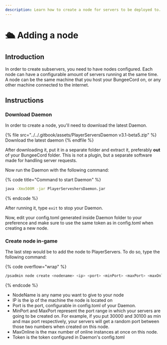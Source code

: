 ```yaml
---
description: Learn how to create a node for servers to be deployed to.
---
```


# 🛳 Adding a node

## Introduction

In order to create subservers, you need to have nodes configured. Each node can have a configurable amount of servers running at the same time. A node can be the same machine that you host your BungeeCord on, or any other machine connected to the internet.

## Instructions

### Download Daemon

In order to create a node, you'll need to download the latest Daemon.

{% file src="../../.gitbook/assets/PlayerServersDaemon v3.1-beta5.zip" %}
Download the latest daemon
{% endfile %}

After downloading it, put it in a separate folder and extract it, preferably **out** of your BungeeCord folder. This is not a plugin, but a separate software made for handling server requests.

Now run the Daemon with the following command:

{% code title="Command to start Daemon" %}
```sh
java -Xmx500M -jar PlayerServeshersDaemon.jar
```
{% endcode %}

After running it, type `exit` to stop your Daemon.

Now, edit your config.toml generated inside Daemon folder to your preference and make sure to use the same token as in config.toml when creating a new node.

### Create node in-game

The last step would be to add the node to PlayerServers. To do so, type the following command:

{% code overflow="wrap" %}
```sh
/psadmin node create <nodename> <ip> <port> <minPort> <maxPort> <maxOnline> <token>
```
{% endcode %}

* NodeName is any name you want to give to your node
* IP is the ip of the machine the node is located on
* Port is the port, configurable in config.toml of your Daemon.
* MinPort and MaxPort represent the port range in which your servers are going to be created on. For example, if you put 30000 and 30100 as min and max port respectively, your servers will get a random port between those two numbers when created on this node.
* MaxOnline is the max number of online instances at once on this node.
* Token is the token configured in Daemon's config.toml
